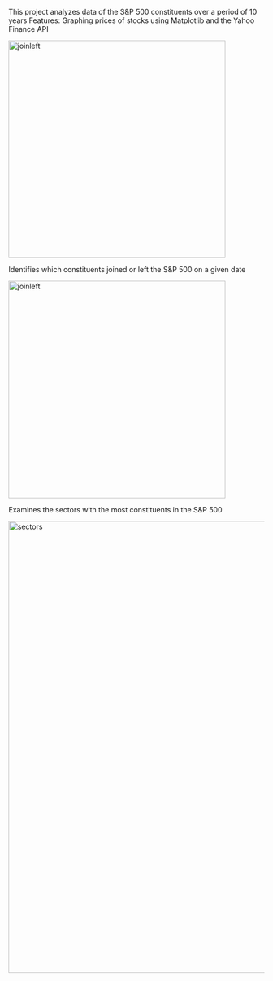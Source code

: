 This project analyzes data of the S&P 500 constituents over a period of 10 years
Features:
Graphing prices of stocks using Matplotlib and the Yahoo Finance API

<img width="427" alt="joinleft" src="https://github.com/user-attachments/assets/f8cb576f-942c-4b9d-b5e6-5f7f23fb9659">

Identifies which constituents joined or left the S&P 500 on a given date

<img width="427" alt="joinleft" src="https://github.com/user-attachments/assets/ae1a255b-3c0c-4fa8-a25e-2b1327fde3ad">

Examines the sectors with the most constituents in the S&P 500

<img width="887" alt="sectors" src="https://github.com/user-attachments/assets/e5cdc665-4008-47b7-89ae-da2e1b71aa2a">
